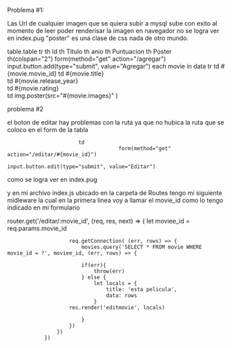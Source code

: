 Problema #1:

Las Url de cualquier imagen que se quiera subir a mysql sube con exito al momento de leer poder renderisar la imagen en navegador 
no se logra ver en index.pug "poster" es una clase de css nada de otro mundo.

  table.table
                            tr
                                th Id
                                th Titulo
                                th anio
                                th Puntuacion 
                                th Poster  
                                th(colspan="2")
                                    form(method="get" action="/agregar") 
                                        input.button.add(type="submit", value="Agregar")
                            each movie in data
                                tr
                                    td #{movie.movie_id}
                                    td #{movie.title}                            
                                    td #{movie.release_year}                           
                                    td #{movie.rating}                                                       
                                    td
                                        img.poster(src="#{movie.images}" )
                             

problema #2

el boton de editar hay problemas con la ruta ya que no hubica la ruta que se coloco en el form de la tabla 

                           td
                                        form(method="get" action="/editar/#{movie_id}") 
                                            input.button.edit(type="submit", value="Editar")
 como se logra ver en index.pug
 
 y en mi archivo index.js ubicado en la carpeta de Routes tengo mi siguiente midleware la cual en la primera linea voy a llamar el movie_id
 como lo tengo indicado en mi formulario 
 
  router.get('/editar/:movie_id', (req, res, next) => {
                        let moviee_id = req.params.movie_id  
                           
                        req.getConnection( (err, rows) => {
                            movies.query('SELECT * FROM movie WHERE movie_id = ?', moviee_id, (err, rows) => {
                           
                            if(err){
                                throw(err)  
                            } else {
                                let locals = {
                                    title: 'esta pelicula', 
                                    data: rows
                                }
                        res.render('editmovie', locals)
                        
                            }
                        })
                    })
                })
